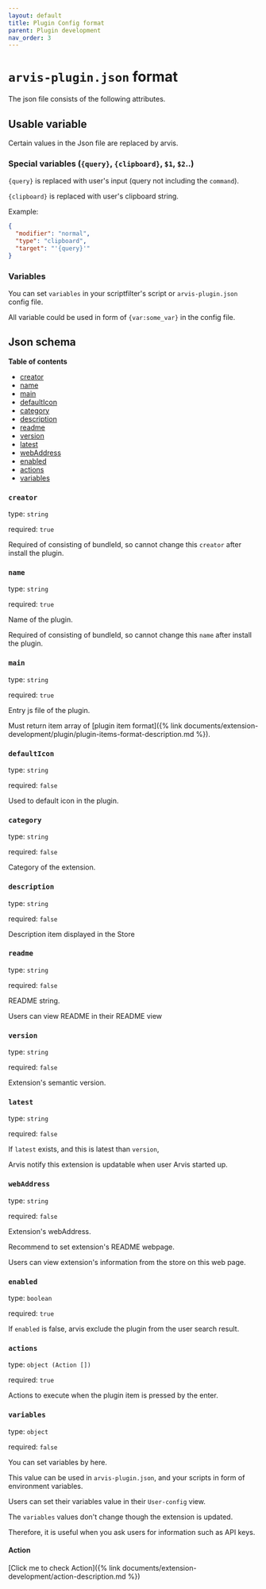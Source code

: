 ```yaml
---
layout: default
title: Plugin Config format
parent: Plugin development
nav_order: 3
---
```


# `arvis-plugin.json` format

The json file consists of the following attributes.

## Usable variable

Certain values in the Json file are replaced by arvis.

### Special variables (`{query}`, `{clipboard}`, `$1`, `$2`..)

`{query}` is replaced with user's input (query not including the `command`).

`{clipboard}` is replaced with user's clipboard string.

Example:
```json
{
  "modifier": "normal",
  "type": "clipboard",
  "target": "'{query}'"
}
```

### Variables

You can set `variables` in your scriptfilter's script or `arvis-plugin.json` config file.

All variable could be used in form of `{var:some_var}` in the config file.

## Json schema

**Table of contents**

- [creator](#creator)
- [name](#name)
- [main](#main)
- [defaultIcon](#defaultIcon)
- [category](#category)
- [description](#description)
- [readme](#readme)
- [version](#version)
- [latest](#latest)
- [webAddress](#webAddress)
- [enabled](#enabled)
- [actions](#actions)
- [variables](#variables)

### `creator`

type: `string`

required: `true`

Required of consisting of bundleId, so cannot change this `creator` after install the plugin.

### `name`

type: `string`

required: `true`

Name of the plugin.

Required of consisting of bundleId, so cannot change this `name` after install the plugin.

### `main`

type: `string`

required: `true`

Entry js file of the plugin.

Must return item array of [plugin item format]({% link documents/extension-development/plugin/plugin-items-format-description.md %}).

### `defaultIcon`

type: `string`

required: `false`

Used to default icon in the plugin.

### `category`

type: `string`

required: `false`

Category of the extension.

### `description`

type: `string`

required: `false`

Description item displayed in the Store

### `readme`

type: `string`

required: `false`

README string.

Users can view README in their README view

### `version`

type: `string`

required: `false`

Extension's semantic version.

### `latest`

type: `string`

required: `false`

If `latest` exists, and this is latest than `version`, 

Arvis notify this extension is updatable when user Arvis started up.

### `webAddress`

type: `string`

required: `false`

Extension's webAddress.

Recommend to set extension's README webpage.

Users can view extension's information from the store on this web page.

### `enabled`

type: `boolean`

required: `true`

If `enabled` is false, arvis exclude the plugin from the user search result.

### `actions`

type: `object (Action [])`

required: `true`

Actions to execute when the plugin item is pressed by the enter.

### `variables`

type: `object`

required: `false`

You can set variables by here.

This value can be used in `arvis-plugin.json`, and your scripts in form of environment variables.

Users can set their variables value in their `User-config` view.

The `variables` values don't change though the extension is updated.

Therefore, it is useful when you ask users for information such as API keys.

#### Action

[Click me to check Action]({% link documents/extension-development/action-description.md %})
